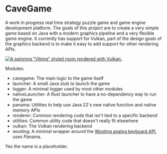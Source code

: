 # CaveGame
A work in progress real time strategy puzzle game and game engine development platform. The goals of this project are to
create a very simple game based on Java with a modern graphics pipeline and a very flexible game engine. It currently
has support for Vulkan, part of the design goals of the graphics backend is to make it easy to add support
for other rendering APIs.

[![A spinning "Viking" styled room rendered with Vulkan.](docs/VulkanExample.gif)](https://youtu.be/GjH-Adc6rwE)

Modules:
- cavegame: The main logic to the game itself
- launcher: A small Java stub to launch the game
- logger: A minimal logger used by most other modules
- nativeLauncher: A Rust launcher to have a no-dependency way to run the game
- panama: Utilities to help use Java 22's new native function and native memory APIs
- renderer: Common rendering code that isn't tied to a specific backend
- utilities: Common utility code that doesn't really fit elsewhere
- vulkan: The Vulkan rendering backend
- wooting: A minimal wrapper around the [Wooting analog keyboard API](https://github.com/WootingKb/wooting-analog-sdk), uses Panama.

Yes the name is a placeholder.
